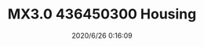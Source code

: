 ﻿---
layout: post 
title: MX3.0 436450300 Housing
tags: MX30
categories: housing-terminal
overview: Micro-Fit 3.0 Receptacle Housing, Single Row, 2 Circuits, UL 94V-0, Low-Halogen, Black
series: MX30
part_number: 436450300
thumb_img: static/202006/333-thumb-20200626081735.jpg
image: static/202006/333-20200626081735.jpg
date: 2020/6/26 0:16:09
---



